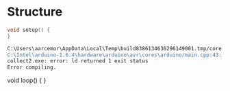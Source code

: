 # Structure

```c
void setup() {
}
```

```sh
C:\Users\aarcemor\AppData\Local\Temp\build8386134636296149001.tmp/core.a(main.cpp.o): In function `main':
C:\Intel\arduino-1.6.4\hardware\arduino\avr\cores\arduino/main.cpp:43: undefined reference to `loop'
collect2.exe: error: ld returned 1 exit status
Error compiling.
```



void loop() {
}
```